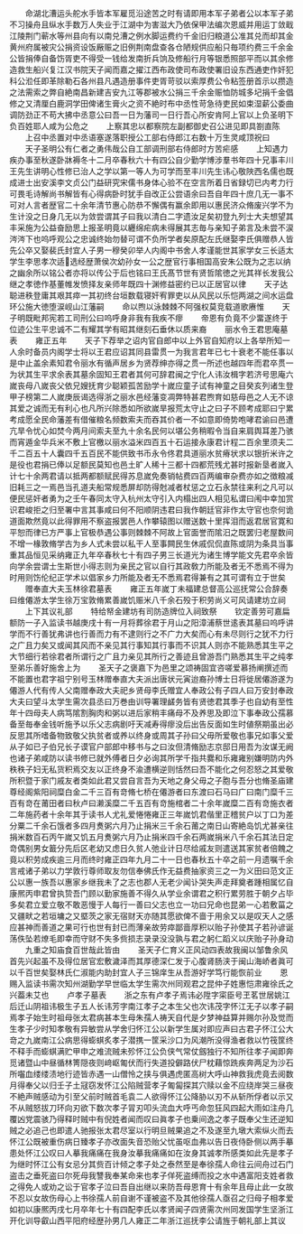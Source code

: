 <!-- { "loadSidebar": true } -->
　　命湖北漕运头舵水手皆本军雇觅沿途苦之时有请即用本军子弟者公以本军子弟不习操舟且纵水手数万人失业于江湖中为害滋大乃依保甲法编次恩威并用运丁敛戢江陵荆门蕲水等州县向有以南兑漕之例水脚运费约千金旧归粮道公准其兑而却其金黄州府属被灾公捐资设饭厰赈之旧例荆南盘查各仓陋规供应船只毎项约费三千余金公皆捐俸自备饬胥吏不得受一钱给发南折兵饷及修船行月等银悉照部平而以其余修造救生船兴复江汉书院天子闻而嘉之擢江西布政使司布政使署旧设东西通吏作奸犯科公涖任即革除勒石各州县凡遇造册事件吏胥苛驳以索厚费公令粘签册首示以攒造之法需索之弊自絶南昌新建吉安九江等郡被水公捐三千余金赈恤防城多圮捐千金倡修之又清厘白鹿洞学田俾诸生膏火之资不絶时布中丞性苛急待吏民如束湿薪公委曲调防劲正不苟大拂中丞意公曰吾一日为藩司一日行吾心所安肯阿上官以上负圣明下负百姓耶人咸为公危之
　　上察其忠以都察院左副都御史召公进见即具劄直陈
　　上召中丞置对中丞语塞遂落职授公工部右侍郎江右数十万生灵咸顶祝曰
　　天子圣明公有仁者之勇伟哉公自工部调刑部右侍郎时方苦疟感
　　上知遇力疾办事至秋遂卧牀褥冬十二月卒春秋六十有四公自少勤学博涉羣书年四十兄事丰川王先生讲明心性修已治人之学以第一等人为可学而至丰川先生讳心敬陜西名儒也既成进士出安溪李文贞公门益研究宋儒书身体心验不在空言所着日省録切已内考力行可畏毛诗解尚书解皆有心得病卧时犹手自改正公尝语余曰吾自年四十庶几无一事不可对人言者歴官二十余年清节惠心防恭不懈偶有赢余即用以惠民济众脩废兴学不为生计没之日身几无以为敛尝谓其子曰我以清白二字遗汝足矣初登九列士大夫想望其丰采施为公益奋励思上报圣明竟以纒绵疟病未得展其志毎与亲知子弟言及未尝不涙涔涔下也呜呼观公之忠诚终始勿替可谓不负所学者矣原配左氏继娶李氏俱赠恭人皆先公卒又娶裴氏封宜人子男一穆癸卯举人内阁中书舍人孝谨能世其家学女三长适太学生李思孝次适选经歴萧侯次幼孙女一公之歴官行事相国高安朱公既为之志以纳之幽余所以铭公者亦将以传公于后也铭曰王氏髙节世有贤哲隂徳之光其祥长发我公继之孝徳作基董帷发愤择友亲师年既四十渊修益密约已以正居官以律
　　天子达聪进秩登庸其艰其瘁一其初终台垣数载寝奸宥罪吏以从风民以乐恺两湖之间水运盘环公施大徳堕涙岘山江藩嗣
　　命以煦以泳棘棘不阿强权莫竞载道歌赓惟
　　天子明既毗邦宪若工司刑公曰呜呼身非我有我疾不瘳
　　帝恩有负竟不少畱遂终于位迹公生平忠诚不二有耀其学有昭其继刻石垂休以质来裔
　　丽水令王君思庵墓表
　　雍正五年
　　天子下荐举之诏内官自郎中以上外官自知府以上各举所知一人余时备员内阁学士将以王君应诏其同县雷贯一为我言君年已七十衰老不能任事以是中止盖余素知君令丽水有循声居乡为贤荐绅亦得之贯一所述也越四年而君卒贯一为状其生平求余表其墓余固知王君者其何可辞君闽之宁化人讳汝楫字若济号思庵六嵗丧母八嵗丧父依兄嫂抚育少聪颖孤苦励学十嵗应童子试有神童之目癸亥列诸生登甲子榜第二人嵗庚辰谒选得浙之丽水邑经藩变凋弊特甚君煦育如慈母邑之人无不谅其爱之诚而无有利心也凡所兴除悉如所欲嵗旱报荒太守止之曰子不顾考成耶曰宁累考成愿全民命藩差有借催粮名频数索夫而吞其价者一不如意即倚势咆哮君谕曰邑遭亢旱令忧心如焚今两月间索夫至九十余名民何以堪公务稍暇令当自来肩舆耳差乃骇而宵遁金华兵米不敷上官檄以丽水溢米四百五十石运接永康君计程二百余里须夫二千二百五十人囊四千五百民不能供致书币永令佟君具道丽水贫瘠状求以银折米许之是役也君捐已俸以足额民莫知也邑土旷人稀十三都十四都荒残尤甚时报新垦者嵗入计七十余两君请以抵两都额赋民得苏息嵗免奏销帖费四百两编审杂费亦如之徴粮减旧耗三之一焉邑当孔道夫船常规悉屏却防得尅减者杖惩之立石永禁往来利之凡可以便民惩奸者勇为之壬午春同太守入杭州太守引入内榻出四人相见私谓曰闱中幸加赏识君峻拒之归至署中言其事咸曰何不阳顺阴违君曰我作朝廷官非作太守官也奈何诡道面欺然竟以此得罪用不察盗报罢邑人作攀辕图以赠送数十里挥泪而返君居官寛和平恕而律已方严事上官极恭遇公事则棘棘不阿故上官面誉而隂汨之既罢归老屋数间不增一椽敦脩学古为乡人式未尝以私干人至事闗民生休戚侃侃直陈或阴为条具当事重其品恒见采纳雍正九年卒春秋七十有四子男三长道光为诸生博学能文先君卒余皆向学余尝谓士生斯世小得志则为亲民之官以自行其政敎力所能及者无不悉焉不得为时用则饬伦纪正学术以倡家乡力所能及者无不悉焉君得兼有之其可谓有立于世矣
　　赠奉直大夫玉林徐君墓表
　　雍正五年嵗丁未福建总督高公巡抚常公合辞奏曰维僊游太学生徐万宝敦脩累善嵗饥赈米八千余石殁于积劳尚义可风请建坊立祠
　　上下其议礼部
　　特给帑金建坊有司防造牌位入祠致祭
　　钦定善劳可嘉扁额防一子入监读书越庚戌十有一月将葬徐君于月山之阳漳浦蔡世逺表其墓曰呜呼讲学而不行善犹弗讲也行善而力有不逮则行之不广力大矣而心有未尽则行之犹不力行之广且力矣又或闻其风而不亲见其行事知其行事而不识其人则亦不能熟悉其生平之大节细行若徐君者所谓行之广且力亲见其所行之善迹且曾游吾门熟悉其生平之纯孝至弟乐善好施舍上为
　　圣天子之褒嘉下为邑里之颂祷固宜咨嗟爱慕扬阐撰述而不能置也君字祖宁别号玉林赠奉直大夫派出唐状元寅迨裔孙博士日将徙居僊游遂为僊游人代有传人父南赠奉政大夫祀乡贤母李氏赠宜人奉政公有子四人曰万安封奉政大夫曰望斗太学生需次县丞曰万巻由训导署理鹾务皆有贤徳君其季子也自幼有至性年十四母夫人病笃隂割胸肉和粥以进后家稍丰痛母不及养思及即泣下事奉政公孺慕备至毎奉金钱听施予以乐父志病剧吁天减寿得瘳没后出告反面如生时値祭期虽出必反思其所嗜备物致敬父执贫者或养以终身或周其子孙曰父毋所爱敬也事兄如事父爱从子如已子伯兄长子谟官户部郎中移书与之曰汝但清脩励志京邸日用吾为汝谋无阙也诸子弟咸防以读书修已就外傅者日夕必询其所学千指共爨和乐雍雍别嫌明防内外秩秩子妇无私货积焉交友以正终身不渝遭横逆则恬然曰吾不能化之何忍怒之其爱敬所积暨于家门戚友者类如此君又尝自言吾为天地之身父毋之子胞与吾分也脩圣庙建尊经阁紫阳祠糜白金二千三百有竒脩七桥在僊游者曰东渡曰石马曰广曰南门糜千三百有竒在莆田者曰秋卢曰濑溪糜二千五百有竒施棺者二十余年嵗糜二百有竒施衣者二年施药者十余年其于读书人尤礼爱惓惓雍正三年嵗饥君偕里正稽贫户以丁口为差分粟二千余石饿者多四月煑粥六月乃止捐米三千余石莆之南日山寄絶岛饥尤甚亲往捐米数百石丙午嵗又饥五月煑粥六月乃止捐米四千余石两嵗捐米八千余石其法日定竒偶别男女籖分先后区老幼又虑日久贫人弛业计日尽给戚友则遣送其家贫者倍餽之竟以积劳成疾逾三月而终时雍正四年九月二十一日也春秋五十卒之前一月遗嘱千余言戒诸子弟以力学敦行尊师取友勿信奉佛氏作无益费抽家资三之一为义田曰范文正公以惠一族吾以惠家乡继我未了之志也郡人无老少闻讣哭失声走拜奠者踵相属忆自康熈丙申君曾执贽吾门顾以勤家施善不得久从学业余谓君之积行累劳胜于朝夕占毕多矣君立爱立敬不敢恶慢于人每行一善曰父志也立一功曰兄命也昆弟一心若敷菑之又疆畎之若垣墉之又塈茨之家无宿财天亦随其愿欲俾不啬于用余又以是叹天人之感应甚神而善道之果可行也世有封已而薄亲故劳瘁鄙啬厚积以贻子孙使其子若孙谚诞荡佚坠若燎毛即幸而守财不失多赀损志录录没没孰与君之躬仁蹈义以庆贻子孙身动
　　九重之知庙食百世哉此皆由
　　圣天子仁育义正风动四表故我闽以邹鲁余风首先兴起虽不及得位居官宏敷濊泽而其厚德深仁发于心腹肾肠浃于闽山海峤者眞可以千百世矣娶林氏仁淑能内助封宜人子三锦庠生从吾游好学笃行能恢前业
　　恩赐入监读书需次知州湖勤学早世临太学生需次州同观君之昆仲子姓惠恺肃雍徐氏之兴葢未艾也
　　卢孝子墓表
　　浙之东有卢孝子焉讳必陞字寀臣号玊茗世居姚江后迁山阴祖讳极生子五人长讳芳字南江孝子之本生父也次讳茂字怀江无子以孝子嗣焉孝子始生时祖母张太君病甚本生母朱孺人祷天自代是夕梦神益算并赐尔孙及觉而生孝子少时知孝敬有异敏尝从学舍归怀江公以新学生属对即应声曰古君子怀江公大竒之九嵗南江公病思得蟛蜞炙孝子潜携一筐采沙口为风潮所没得渔者救以竹筏筐终不释手而蟛蜞满贮甲申之难流贼未殄怀江公负侠气常仗劔独行不知所往孝子闻即奔觅诸暨山中昼循林箐隠夜则﨑岖匍伏而行失道投僻路伏尸枕藉惊跣疾奔两足为沙石所囓血缕缕渍地行迹皆赤遇一山僧怜之挟与俱遇虎匿高树大呼山神救我虎竟去阅数月得奉父以归壬子土冦窃发怀江公陷贼营孝子匍匐探其穴赎以金不应绕岸哭三昼夜不絶声贼感动为引至父前时贼首毛袁二人欲得怀江公降胁以刃不从斩所俘者以示又不从贼怒拔刀环向刃欲下数次孝子冐刃叩头流血大呼丐命忽狂风四起大雨如注舟几覆凶党震骇乃得释时贼中有倪姓者闻而叹曰眞孝子也乗间逸之孝子既奉父生还逆知贼之必追己也即遣人驰报张太君尽室以行明旦贼果追之不及遂至九墩大索纵火而去怀江公既被重伤病日臻孝子亦改面失音恐贻父忧虽呕血弗以告日夜侍卧侧以两手摹患处怀江公叹曰人摹我痛痛在我身汝摹我痛痛如在汝身其诚孝所感类如此先是孝子为继时怀江公有女忌分其赀百计倾之孝子处之泰然至是奉徐孺人命往云间舟过石门盗击之垂死盗曰尔死母我讐我奉某命来也孝子佯死盗缚而投之水中遇富阳支姓者救之得免人或劝之讼于官孝子泣曰吾自出继以来防吾母恩育十有余年且母止此一女故不忍以女故伤母心上书徐孺人前自谢不谨被盗不及其他徐孺人亟召之归母子相孝爱如初以康熈丙戌七月卒年七十有四配李氏以孝贤闻子四贤需次州同发国学生坚浙江开化训导叡山西平阳府经歴孙男几人雍正二年浙江巡抚李公请旌于朝礼部上其议
